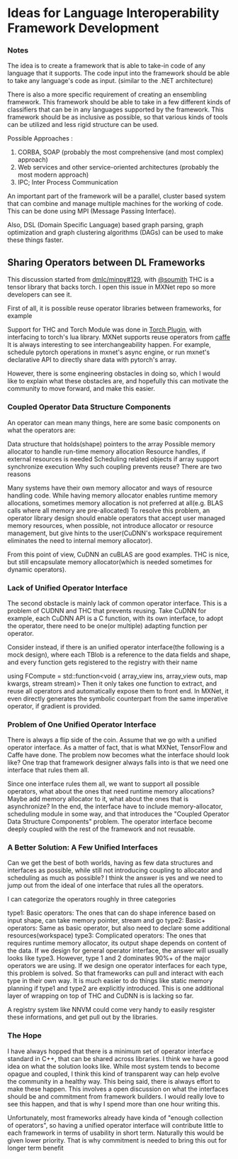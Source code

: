 # Ideas for Language Interoperability Framework Development


### Notes

The idea is to create a framework that is able to take-in code of any language that it supports. The code input into the framework should be able to take any language's code as input. (similar to the .NET architecture)

There is also a more specific requirement of creating an ensembling framework. This framework should be able to take in a few different kinds of classifiers that can be in any languages supported by the framework. This framework should be as inclusive as possible, so that various kinds of tools can be utilized and less rigid structure can be used.

Possible Approaches :

1. CORBA, SOAP (probably the most comprehensive (and most complex) approach)
2. Web services and other service-oriented architectures (probably the most modern approach)
3. IPC; Inter Process Communication

An important part of the framework will be a parallel, cluster based system that can combine and manage multiple machines for the working of code. This can be done using MPI (Message Passing Interface).

Also, DSL (Domain Specific Language) based graph parsing, graph optimization and graph clustering algorithms (DAGs) can be used to make these things faster.


## Sharing Operators between DL Frameworks

This discussion started from [dmlc/minpy#129](https://github.com/dmlc/minpy/issues/129), with [@soumith](https://github.com/soumith) THC is a tensor library that backs torch. I open this issue in MXNet repo so more developers can see it.

First of all, it is possible reuse operator libraries between frameworks, for example

Support for THC and Torch Module was done in [Torch Plugin](https://github.com/dmlc/mxnet/tree/master/plugin/torch), with interfacing to torch's lua library.
MXNet supports reuse operators from [caffe](https://github.com/caffe/caffe)
It is always interesting to see interchangeability happen. For example, schedule pytorch operations in mxnet's async engine, or run mxnet's declarative API to directly share data with pytorch's array.

However, there is some engineering obstacles in doing so, which I would like to explain what these obstacles are, and hopefully this can motivate the community to move forward, and make this easier.

### Coupled Operator Data Structure Components

An operator can mean many things, here are some basic components on what the operators are:

Data structure that holds(shape) pointers to the array
Possible memory allocator to handle run-time memory allocation
Resource handles, if external resources is needed
Scheduling related objects if array support synchronize execution
Why such coupling prevents reuse? There are two reasons

Many systems have their own memory allocator and ways of resource handling code.
While having memory allocator enables runtime memory allocations, sometimes memory allocation is not preferred at all(e.g. BLAS calls where all memory are pre-allocated)
To resolve this problem, an operator library design should enable operators that accept user managed memory resources, when possible, not introduce allocator or resource management, but give hints to the user(CuDNN's workspace requirement eliminates the need to internal memory allocator).

From this point of view, CuDNN an cuBLAS are good examples. THC is nice, but still encapsulate memory allocator(which is needed sometimes for dynamic operators).

### Lack of Unified Operator Interface

The second obstacle is mainly lack of common operator interface. This is a problem of CUDNN and THC that prevents reusing. Take CuDNN for example, each CuDNN API is a C function, with its own interface, to adopt the operator, there need to be one(or multiple) adapting function per operator.

Consider instead, if there is an unified operator interface(the following is a mock design), where each TBlob is a reference to the data fields and shape, and every function gets registered to the registry with their name

using FCompute = std::function<void (
   array_view<TBlob> ins, array_view<TBlob> outs, map kwargs, stream stream)>
Then it only takes one function to extract, and reuse all operators and automatically expose them to front end. In MXNet, it even directly generates the symbolic counterpart from the same imperative operator, if gradient is provided.

### Problem of One Unified Operator Interface

There is always a flip side of the coin. Assume that we go with a unified operator interface. As a matter of fact, that is what MXNet, TensorFlow and Caffe have done. The problem now becomes what the interface should look like? One trap that framework designer always falls into is that we need one interface that rules them all.

Since one interface rules them all, we want to support all possible operators, what about the ones that need runtime memory allocations? Maybe add memory allocator to it, what about the ones that is asynchronize? In the end, the interface have to include memory-allocator, scheduling module in some way,
and that introduces the "Coupled Operator Data Structure Components" problem. The operator interface become deeply coupled with the rest of the framework and not reusable.

### A Better Solution: A Few Unified Interfaces

Can we get the best of both worlds, having as few data structures and interfaces as possible, while still not introducing coupling to allocator and scheduling as much as possible? I think the answer is yes and we need to jump out from the ideal of one interface that rules all the operators.

I can categorize the operators roughly in three categories

type1: Basic operators: The ones that can do shape inference based on input shape, can take memory pointer, stream and go
type2: Basic+ operators: Same as basic operator, but also need to declare some additional resources(workspace)
type3: Complicated operators: The ones that requires runtime memory allocator, its output shape depends on content of the data.
If we design for general operator interface, the answer will usually looks like type3. However, type 1 and 2 dominates 90%+ of the major operators we are using.
If we design one operator interfaces for each type, this problem is solved. So that frameworks can pull and interact with each type in their own way.
It is much easier to do things like static memory planning if type1 and type2 are explicitly introduced. This is one additional layer of wrapping on top of THC and CuDNN is is lacking so far.

A registry system like NNVM could come very handy to easily resgister these informations, and get pull out by the libraries.

### The Hope

I have always hopped that there is a minimum set of operator interface standard in C++, that can be shared across libraries. I think we have a good idea on what the solution looks like. While most system tends to become opague and coupled, I think this kind of transparent way can help evolve the community in a healthy way. This being said, there is always effort to make these happen. This involves a open discussion on what the interfaces should be and commitment from framework builders. I would really love to see this happen, and that is why I spend more than one hour writing this.

Unfortunately, most frameworks already have kinda of "enough collection of operators", so having a unified operator interface will contribute little to each framework in terms of usability in short term. Naturally this would be given lower priority. That is why commitment is needed to bring this out for longer term benefit
